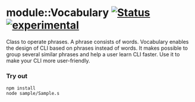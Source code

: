
# module::Vocabulary  [![Status](https://github.com/Wandalen/wVocabulary/workflows/Publish/badge.svg)](https://github.com/Wandalen/wVocabulary/actions?query=workflow%3APublish) [![experimental](https://img.shields.io/badge/stability-experimental-orange.svg)](https://github.com/emersion/stability-badges#experimental)

Class to operate phrases. A phrase consists of words. Vocabulary enables the design of CLI based on phrases instead of words. It makes possible to group several similar phrases and help a user learn CLI faster. Use it to make your CLI more user-friendly.

### Try out
```
npm install
node sample/Sample.s
```








































































